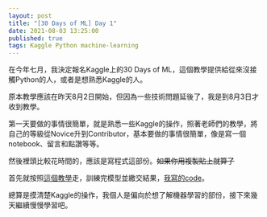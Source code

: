 ```yaml
---
layout: post  
title: "[30 Days of ML] Day 1"  
date: 2021-08-03 13:25:00  
published: true  
tags: Kaggle Python machine-learning
---
```


在今年七月，我決定報名Kaggle上的30 Days of ML，這個教學提供給從來沒接觸Python的人，或者是想熟悉Kaggle的人。

原本教學應該在昨天8月2日開始，但因為一些技術問題延後了，我是到8月3日才收到教學。

第一天要做的事情很簡單，就是熟悉一些Kaggle的操作，照著老師們的教學，將自己的等級從Novice升到Contributor，基本要做的事情很簡單，像是寫一個notebook、留言和點讚等等。

然後裡頭比較花時間的，應該是寫程式這部份。~~如果你用複製貼上就算了~~

首先就按照[這個教學](https://www.kaggle.com/alexisbcook/titanic-tutorial)走，訓練完模型並繳交結果，[我寫的code](https://www.kaggle.com/cc1114/getting-started-with-titanic)。

總算是摸清楚Kaggle的操作，我個人是偏向於想了解機器學習的部份，接下來幾天繼續慢慢學習吧。
